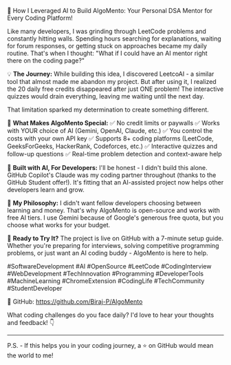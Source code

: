🚀 How I Leveraged AI to Build AlgoMento: Your Personal DSA Mentor for Every Coding Platform!

Like many developers, I was grinding through LeetCode problems and constantly hitting walls. Spending hours searching for explanations, waiting for forum responses, or getting stuck on approaches became my daily routine. That's when I thought: "What if I could have an AI mentor right there on the coding page?"

💡 **The Journey:**
While building this idea, I discovered LeetcoAI - a similar tool that almost made me abandon my project. But after using it, I realized the 20 daily free credits disappeared after just ONE problem! The interactive quizzes would drain everything, leaving me waiting until the next day.

That limitation sparked my determination to create something different.

🎯 **What Makes AlgoMento Special:**
✅ No credit limits or paywalls
✅ Works with YOUR choice of AI (Gemini, OpenAI, Claude, etc.)
✅ You control the costs with your own API key
✅ Supports 8+ coding platforms (LeetCode, GeeksForGeeks, HackerRank, Codeforces, etc.)
✅ Interactive quizzes and follow-up questions
✅ Real-time problem detection and context-aware help

🤝 **Built with AI, For Developers:**
I'll be honest - I didn't build this alone. GitHub Copilot's Claude was my coding partner throughout (thanks to the GitHub Student offer!). It's fitting that an AI-assisted project now helps other developers learn and grow.

💭 **My Philosophy:**
I didn't want fellow developers choosing between learning and money. That's why AlgoMento is open-source and works with free AI tiers. I use Gemini because of Google's generous free quota, but you choose what works for your budget.

🔗 **Ready to Try It?**
The project is live on GitHub with a 7-minute setup guide. Whether you're preparing for interviews, solving competitive programming problems, or just want an AI coding buddy - AlgoMento is here to help.

#SoftwareDevelopment #AI #OpenSource #LeetCode #CodingInterview #WebDevelopment #TechInnovation #Programming #DeveloperTools #MachineLearning #ChromeExtension #CodingLife #TechCommunity #StudentDeveloper

🔗 GitHub: https://github.com/Biraj-P/AlgoMento

What coding challenges do you face daily? I'd love to hear your thoughts and feedback! 👇

---

P.S. - If this helps you in your coding journey, a ⭐ on GitHub would mean the world to me!
